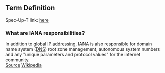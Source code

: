 ## Term Definition

Spec-Up-T link: <a href='https://weboftrust.github.io/WOT-terms/docs/glossary/internet-assigned-numbers-authority'>here</a>

### What are IANA responsibilities?
In addition to global [IP addressing](https://www.techtarget.com/whatis/definition/IP-address-Internet-Protocol-Address), IANA is also responsible for domain name system ([DNS](https://www.techtarget.com/searchnetworking/definition/domain-name-system)) root zone management, autonomous system numbers and any "unique parameters and protocol values" for the internet community.  
[Source](https://www.techtarget.com/whatis/definition/IANA-Internet-Assigned-Numbers-Authority)
[Wikipedia](https://en.wikipedia.org/wiki/Internet_Assigned_Numbers_Authority)
